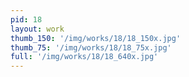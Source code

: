 ```yaml
---
pid: 18
layout: work
thumb_150: '/img/works/18/18_150x.jpg'
thumb_75: '/img/works/18/18_75x.jpg'
full: '/img/works/18/18_640x.jpg'
---
```

